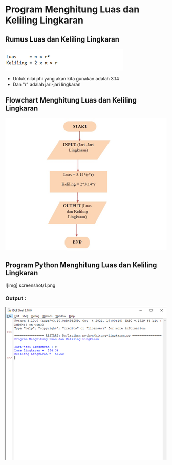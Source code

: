 # Program Menghitung Luas dan Keliling Lingkaran

<h2>Rumus Luas dan Keliling Lingkaran</h2>

![Gambar 1](screenshot/4.png)

<ul type='disc'>
    <li>Untuk nilai phi yang akan kita gunakan adalah 3.14</li>
    <li>Dan "r" adalah jari-jari lingkaran</li>
</ul>

<h2>Flowchart Menghitung Luas dan Keliling Lingkaran</h2>

![Gambar 2](screenshot/3.jpg)

<h2>Program Python Menghitung Luas dan Keliling Lingkaran</h2>

![img] screenshot/1.png

<h3>Output :</h3>

![Gambar 4](screenshot/2.png)